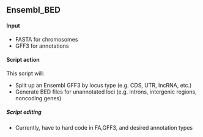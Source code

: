 ## Ensembl_BED

#### Input   
- FASTA for chromosomes  
- GFF3 for annotations

#### Script action  
This script will:  
- Split up an Ensembl GFF3 by locus type (e.g. CDS, UTR, lncRNA, etc.)  
- Generate BED files for unannotated loci (e.g. introns, intergenic regions, noncoding genes)

##### Script editing  
- Currently, have to hard code in FA,GFF3, and desired annotation types  
